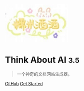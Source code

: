 <!-- _coverpage.md -->

![logo](logo.jpg)

# Think About AI <small>3.5</small>

> 一个神奇的文档网站生成器。

<!-- - 简单、轻便 (压缩后 ~21kB)
- 无需生成 html 文件
- 众多主题 -->

[GitHub](https://github.com/docsifyjs/docsify/)
[Get Started](README)